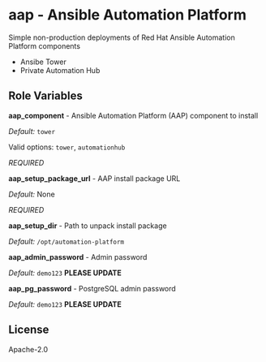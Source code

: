 aap - Ansible Automation Platform
=========

Simple non-production deployments of Red Hat Ansible Automation Platform components

* Ansibe Tower
* Private Automation Hub

Role Variables
--------------

**aap_component** - Ansible Automation Platform (AAP) component to install

*Default:* `tower`

Valid options: `tower`, `automationhub`

*REQUIRED*

**aap_setup_package_url** - AAP install package URL

*Default:* None

*REQUIRED*

**aap_setup_dir** - Path to unpack install package

*Default:* `/opt/automation-platform`

**aap_admin_password** - Admin password

*Default:* `demo123`  **PLEASE UPDATE**

**aap_pg_password** - PostgreSQL admin password

*Default:* `demo123`  **PLEASE UPDATE**

License
-------

Apache-2.0
